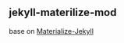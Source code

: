 ## jekyll-materilize-mod
base on [Materialize-Jekyll](https://github.com/Astro36/Materialize-Jekyll)
